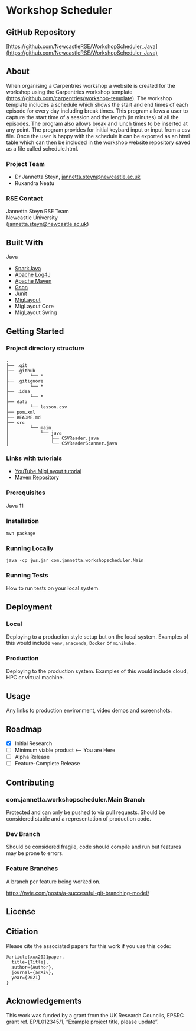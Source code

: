 # Workshop Scheduler

## GitHub Repository

[https://github.com/NewcastleRSE/WorkshopScheduler_Java](https://github.com/NewcastleRSE/WorkshopScheduler_Java)

## About

When organising a Carpentries workshop a website is created for the workshop using the Carpentries workshop template (https://github.com/carpentries/workshop-template). The workshop template includes a schedule which shows the start and end times of each episode for every day including break times. This program allows a user to capture the start time of a session and the length (in minutes) of all the episodes. The program also allows break and lunch times to be inserted at any point. The program provides for initial keybard input or input from a csv file. Once the user is happy with the schedule it can be exported as an html table which can then be included in the workshop website repository saved as a file called schedule.html.


### Project Team
- Dr Jannetta Steyn, jannetta.steyn@newcastle.ac.uk 
- Ruxandra Neatu

### RSE Contact
Jannetta Steyn 
RSE Team  
Newcastle University  
([jannetta.steyn@newcastle.ac.uk](mailto:jannetta.steyn@newcastle.ac.uk))  

## Built With

Java

- [SparkJava](https://sparkjava.com/)  
- [Apache Log4J](https://logging.apache.org/log4j/2.x/)  
- [Apache Maven](https://maven.apache.org/)  
- [Gson](https://github.com/google/gson)
- [Junit](https://junit.org/junit5/)
- [MigLayout](https://www.miglayout.com/) 
- MigLayout Core
- MigLayout Swing


## Getting Started
### Project directory structure
```
.
├── .git
├── .github
│        └── *
├── .gitignore
│        └── *
├── .idea
│        └── *
├── data
│        └── lesson.csv
├── pom.xml
├── README.md
├── src
│        └── main
│            └── java
│                ├── CSVReader.java
│                └── CSVReaderScanner.java
```

### Links with tutorials
- [YouTube MigLayout tutorial](https://www.youtube.com/watch?v=Efjl5uSDrPk)
- [Maven Repository](https://mvnrepository.com/artifact/com.miglayout/miglayout-swing/11.0)

### Prerequisites

Java 11

### Installation

`mvn package`

### Running Locally

`java -cp jws.jar com.jannetta.workshopscheduler.Main`

### Running Tests

How to run tests on your local system.

## Deployment

### Local

Deploying to a production style setup but on the local system. Examples of this would include `venv`, `anaconda`, `Docker` or `minikube`. 

### Production

Deploying to the production system. Examples of this would include cloud, HPC or virtual machine. 

## Usage

Any links to production environment, video demos and screenshots.

## Roadmap

- [x] Initial Research  
- [ ] Minimum viable product <-- You are Here  
- [ ] Alpha Release  
- [ ] Feature-Complete Release  

## Contributing

### com.jannetta.workshopscheduler.Main Branch
Protected and can only be pushed to via pull requests. Should be considered stable and a representation of production code.

### Dev Branch
Should be considered fragile, code should compile and run but features may be prone to errors.

### Feature Branches
A branch per feature being worked on.

https://nvie.com/posts/a-successful-git-branching-model/

## License

## Citiation

Please cite the associated papers for this work if you use this code:

```
@article{xxx2021paper,
  title={Title},
  author={Author},
  journal={arXiv},
  year={2021}
}
```


## Acknowledgements
This work was funded by a grant from the UK Research Councils, EPSRC grant ref. EP/L012345/1, “Example project title, please update”.
